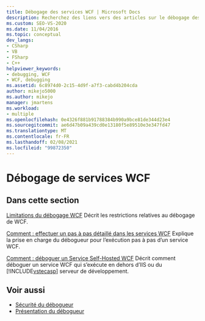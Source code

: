 ```yaml
---
title: Débogage des services WCF | Microsoft Docs
description: Recherchez des liens vers des articles sur le débogage des services de Windows Communication Foundation (WCF) dans Visual Studio.
ms.custom: SEO-VS-2020
ms.date: 11/04/2016
ms.topic: conceptual
dev_langs:
- CSharp
- VB
- FSharp
- C++
helpviewer_keywords:
- debugging, WCF
- WCF, debugging
ms.assetid: 6c8974d0-2c15-4d9f-a7f3-cabd4b204cda
author: mikejo5000
ms.author: mikejo
manager: jmartens
ms.workload:
- multiple
ms.openlocfilehash: 0e4326f881b91788384b990a9bce81de344d23e4
ms.sourcegitcommit: ae6d47b09a439cd0e13180f5e89510e3e347fd47
ms.translationtype: MT
ms.contentlocale: fr-FR
ms.lasthandoff: 02/08/2021
ms.locfileid: "99872350"
---
```

# <a name="debugging-wcf-services"></a>Débogage de services WCF
## <a name="in-this-section"></a>Dans cette section
 [Limitations du débogage WCF](../debugger/limitations-on-wcf-debugging.md) Décrit les restrictions relatives au débogage de WCF.

 [Comment : effectuer un pas à pas détaillé dans les services WCF](../debugger/how-to-step-into-wcf-services.md) Explique la prise en charge du débogueur pour l’exécution pas à pas d’un service WCF.

 [Comment : déboguer un Service Self-Hosted WCF](../debugger/how-to-debug-a-self-hosted-wcf-service.md) Décrit comment déboguer un service WCF qui s’exécute en dehors d’IIS ou du [!INCLUDE[vstecasp](../code-quality/includes/vstecasp_md.md)] serveur de développement.

## <a name="see-also"></a>Voir aussi
- [Sécurité du débogueur](../debugger/debugger-security.md)
- [Présentation du débogueur](../debugger/debugger-feature-tour.md)